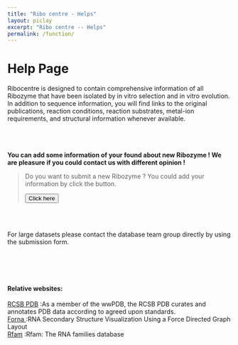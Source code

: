 ```yaml
---
title: "Ribo centre - Helps"
layout: piclay
excerpt: "Ribo centre -- Helps"
permalink: /function/
---
```


# Help Page

<!--## Single-cell omics tools:
[SCCAF](https://github.com/SCCAF/sccaf): Single Cell Clustering Assessment Framework <br>
[SCQUA](https://github.com/chichaumiau/SCQUA):Single Cell QUality Assessment <br>
[kBET]():k-nearest neighbour Batch Effect Test <br>
[Brain Cell Atlas](www.braincellatlas.org):An Atlas of the Monkey Brain <br>

## Computational Structural biology tools:
[RNA-Puzzles](www.rnapuzzles.org):
[RNA-Puzzles toolkit]():
[RASP]():
[RMDetect]():
[NBench]():
[RBscore]():-->


Ribocentre is designed to contain comprehensive information of all Ribozyme that have been isolated by in vitro selection and in vitro evolution. In addition to sequence information, you will find links to the original publications, reaction conditions, reaction substrates, metal-ion requirements, and structural information whenever available. <br><br><br><br>






**You can add some information of your found about new Ribozyme ! We are pleasure if you could contact us with different opinion !**

> Do you want to submit a new Ribozyme ? You could add your information by click the button.
> 
> <a href="https://docs.google.com/spreadsheets/d/1dWzCMqP9_fmOxxBxpx6Rc0Ro2Her0YIn-07Rpx7fzEs/edit?usp=sharing"><button>Click here</button></a>

<br><br>


For large datasets please contact the database team group directly by using the submission form.<br><br><br><br><br>





#### Relative websites:


[RCSB PDB](https://www.rcsb.org/) :As a member of the wwPDB, the RCSB PDB curates and annotates PDB data according to agreed upon standards. <br>
[ Forna ](http://rna.tbi.univie.ac.at/forna/) :RNA Secondary Structure Visualization Using a Force Directed Graph Layout <br>
[ Rfam](https://rfam.xfam.org/) :Rfam: The RNA families database <br><br>








